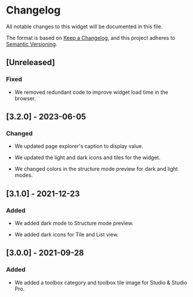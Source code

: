 # Changelog

All notable changes to this widget will be documented in this file.

The format is based on [Keep a Changelog](https://keepachangelog.com/en/1.0.0/), and this project adheres to [Semantic Versioning](https://semver.org/spec/v2.0.0.html).

## [Unreleased]

### Fixed

-   We removed redundant code to improve widget load time in the browser.

## [3.2.0] - 2023-06-05

### Changed

-   We updated page explorer's caption to display value.

-   We updated the light and dark icons and tiles for the widget.

-   We changed colors in the structure mode preview for dark and light modes.

## [3.1.0] - 2021-12-23

### Added

-   We added dark mode to Structure mode preview.

-   We added dark icons for Tile and List view.

## [3.0.0] - 2021-09-28

### Added

-   We added a toolbox category and toolbox tile image for Studio & Studio Pro.
